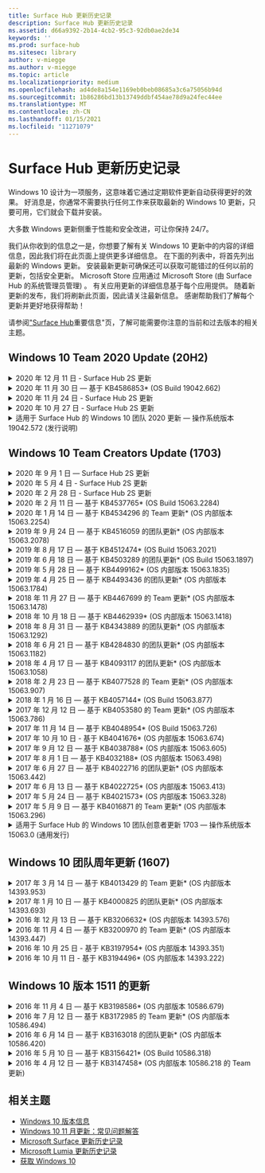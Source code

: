 ```yaml
---
title: Surface Hub 更新历史记录
description: Surface Hub 更新历史记录
ms.assetid: d66a9392-2b14-4cb2-95c3-92db0ae2de34
keywords: ''
ms.prod: surface-hub
ms.sitesec: library
author: v-miegge
ms.author: v-miegge
ms.topic: article
ms.localizationpriority: medium
ms.openlocfilehash: ad4de8a154e1169eb0beb08685a3c6a75056b94d
ms.sourcegitcommit: 1b86286bd13b13749ddbf454ae78d9a24fec44ee
ms.translationtype: MT
ms.contentlocale: zh-CN
ms.lasthandoff: 01/15/2021
ms.locfileid: "11271079"
---
```

# Surface Hub 更新历史记录

Windows 10 设计为一项服务，这意味着它通过定期软件更新自动获得更好的效果。 好消息是，你通常不需要执行任何工作来获取最新的 Windows 10 更新，只要可用，它们就会下载并安装。

大多数 Windows 更新侧重于性能和安全改进，可让你保持 24/7。

我们从你收到的信息之一是，你想要了解有关 Windows 10 更新中的内容的详细信息，因此我们将在此页面上提供更多详细信息。 在下面的列表中，将首先列出最新的 Windows 更新。 安装最新更新可确保还可以获取可能错过的任何以前的更新，包括安全更新。 Microsoft Store 应用通过 Microsoft Store (由 Surface Hub 的系统管理员管理) 。 有关应用更新的详细信息基于每个应用提供。
随着新更新的发布，我们将刷新此页面，因此请关注最新信息。 感谢帮助我们了解每个更新并更好地获得帮助！

请参阅["Surface Hub](https://support.microsoft.com/products/surface-devices/surface-hub)重要信息"页，了解可能需要你注意的当前和过去版本的相关主题。

## Windows 10 Team 2020 Update (20H2) 

<details>
<summary>2020 年 12 月 11 日 - Surface Hub 2S 更新</summary>

此更新特定于 Surface Hub 2S，并提供下面列出的驱动程序和固件更新：

* Surface SMC 固件更新 - 3.92.139.0
* Surface UEFI 更新 - 694.3447.768.0
</details>

<details>
<summary>2020 年 11 月 30 日 — 基于 KB4586853* (OS Build 19042.662) </summary>

Surface Hub 的此更新包括质量改进和安全修补程序。 Surface Hub 的关键更新（尚未在 [Windows 10](https://support.microsoft.com/help/4581839/windows-10-update-history)更新历史记录中列出）包括：

* 更新到"隐私设置"页以提供其他选项。
* 修复了确保结束会话清理完全删除与 Edge Chromium 相关的所有数据。
* 解决了在欢迎/开始屏幕上未显示已启动的会议的问题。
* 解决了非 en-US 区域设置云恢复的问题。
* Skype for Business
  * 提高定向音频性能。
  * 在 Skype for Business 呼叫期间使用触控笔时，减少了"笔点击"声音。
* 在注册 Windows 预览体验计划时提高可靠性。
* 提高 Windows Team Shell 的可靠性。

请参阅 Surface [Hub 管理指南](https://docs.microsoft.com/surface-hub/) ，以启用/禁用设备功能和服务。 *[KB4586853](https://support.microsoft.com/help/4586853)
</details>

<details>
<summary>2020 年 11 月 24 日 - Surface Hub 2S 更新</summary>

此更新特定于 Surface Hub 2S，并提供下面列出的驱动程序和固件更新：

* Surface SMC 固件更新 - 3.91.139.0
  * 提高连接待机可靠性。
* Surface Touch 固件更新 - 3.91.139.0
  * 改进连接的待机触摸响应。
* Surface USB 音频固件更新 - 3.91.139.0
* Surface 触控笔固件更新 - 3.91.139.0
</details>

<details>
<summary>2020 年 10 月 27 日 - Surface Hub 2S 更新</summary>

此更新特定于 Surface Hub 2S，并提供下面列出的驱动程序和固件更新：

* Surface System 聚合器固件更新 - 4.14.139.0
* Surface UEFI 更新 - 694.3386.768.0
</details>

<details>
<summary>适用于 Surface Hub 的 Windows 10 团队 2020 更新 — 操作系统版本 19042.572 (发行说明) </summary>

Surface Hub 的此更新包括质量改进和安全修补程序。 Surface Hub 的关键更新（尚未在 [Windows 10](https://support.microsoft.com/help/4581839/windows-10-update-history)更新历史记录中列出）在["Windows 10 团队 2020](https://docs.microsoft.com/surface-hub/surface-hub-2020-update-whats-new)更新的新增功能"页上进行说明。

请参阅"安装[Windows 10 团队 2020](https://docs.microsoft.com/surface-hub/surface-hub-2020-update)更新"页，了解有关按区域、分发方法和设备类型更新可用性详细信息。
</details>

## Windows 10 Team Creators Update (1703) 

<details>
<summary>2020 年 9 月 1 日 — Surface Hub 2S 更新</summary>

此更新特定于 Surface Hub 2S，并提供下面列出的驱动程序和固件更新：

* Surface SMC 固件更新 - 1.177.139.0
  * 改进字段修复方案。
* Surface SSD 固件更新 - 5.14.139.0
  * 提高系统稳定性。
* Surface Serial Hub 驱动程序 - 9.40.139.0
  * 提高系统稳定性。
</details>

<details>
<summary>2020 年 5 月 4 日 - Surface Hub 2S 更新</summary>

此更新特定于 Surface Hub 2S，并提供下面列出的驱动程序和固件更新：

* Surface USB 音频驱动程序 - 15.3.6.0
  * 提高定向音频性能。
* Intel (R) 音频驱动程序 - 10.27.0.5
  * 改进屏幕共享方案。
* Intel (R) 图形驱动程序 - 26.20.100.7263
  * 提高系统稳定性。
* Surface System 驱动程序 - 1.7.139.0
  * 提高系统稳定性。
* Surface SMC 固件更新 - 1.176.139.0
  * 提高系统稳定性。
</details>

<details>
<summary>2020 年 2 月 28 日 - Surface Hub 2S 更新</summary>

此更新特定于 Surface Hub 2S，并提供下面列出的驱动程序和固件更新：

* Surface 集成驱动程序 - 13.46.139.0 
  * 改进了显示亮度方案。
* Intel (R) Management Engine Interface 驱动程序 - 1914.12.0.1256
  * 提高系统稳定性。
* Surface SMC 固件更新 - 1.161.139.0
  * 提高笔电池性能。
* Surface UEFI 更新 - 694.2938.768.0
  * 提高系统稳定性。
</details>

<details>
<summary>2020 年 2 月 11 日 — 基于 KB4537765* (OS Build 15063.2284) </summary>

Surface Hub 的此更新包括质量改进和安全修补程序。 Surface Hub 的关键更新（尚未在 [Windows 10](https://support.microsoft.com/help/4018124/windows-10-update-history)更新历史记录中列出）包括：

* 解决了在 Skype for Business 呼叫期间其他参与者无法听到中心 2S 的问题。
* 提高 Surface Hub 上某些阿拉伯语、希伯来语和其他 RTL 语言使用方案的可靠性。

请参阅 Surface [Hub 管理指南](https://docs.microsoft.com/surface-hub/) ，以启用/禁用设备功能和服务。
*[KB4537765](https://support.microsoft.com/help/4537765)
</details>

<details>
<summary>2020 年 1 月 14 日 — 基于 KB4534296 的 Team 更新* (OS 内部版本 15063.2254) </summary>

Surface Hub 的此更新包括质量改进和安全修补程序。 Surface Hub 的关键更新（尚未在 [Windows 10](https://support.microsoft.com/help/4018124/windows-10-update-history)更新历史记录中列出）包括：

* 解决了 Microsoft Surface Hub 2S 日志集合的问题。

请参阅 Surface [Hub 管理指南](https://docs.microsoft.com/surface-hub/) ，以启用/禁用设备功能和服务。
*[KB4534296](https://support.microsoft.com/help/4534296)
</details>

<details>
<summary>2019 年 9 月 24 日 — 基于 KB4516059 的团队更新* (OS 内部版本 15063.2078) </summary>

Surface Hub 的此更新包括质量改进和安全修补程序。 Surface Hub 的关键更新（尚未在 [Windows 10](https://support.microsoft.com/help/4018124/windows-10-update-history)更新历史记录中列出）包括：

 * 更新到 Surface Hub 2S 恢复设置页，以准确反映恢复选项。
 * 更新到 Surface Hub 2S 欢迎屏幕，以提高设备可识别性。
 * 解决了 Windows 团队 shell 背景显示不正确的问题。
 * 解决了在使用 MDM 策略配置"开始"菜单布局持久性时的问题。
 * 修复了在 Microsoft Edge 中浏览某些内部网站时发生的问题。
 * 修复了在全屏模式下显示时 Skype for Business 中发生的问题。

请参阅 Surface [Hub 管理指南](https://docs.microsoft.com/surface-hub/) ，以启用/禁用设备功能和服务。
*[KB4503289](https://support.microsoft.com/help/4503289)
</details>

<details>
<summary>2019 年 8 月 17 日 — 基于 KB4512474* (OS Build 15063.2021) </summary>

Surface Hub 的此更新包括质量改进和安全修补程序。 Surface Hub 的关键更新（尚未在 [Windows 10](https://support.microsoft.com/help/4018124/windows-10-update-history)更新历史记录中列出）包括：

 * 确保 Hub 2S 上的视频退出默认为"重复"模式。
 * 提高 Surface Hub 上某些阿拉伯语使用方案的可靠性。

请参阅 Surface [Hub 管理指南](https://docs.microsoft.com/surface-hub/) ，以启用/禁用设备功能和服务。
*[KB4503289](https://support.microsoft.com/help/4503289)
 </details>

<details>
<summary>2019 年 6 月 18 日 — 基于 KB4503289 的团队更新* (OS Build 15063.1897) </summary>

Surface Hub 的此更新包括质量改进和安全修补程序。 Surface Hub 的关键更新（尚未在 [Windows 10](https://support.microsoft.com/help/4018124/windows-10-update-history)更新历史记录中列出）包括：

* 解决了阻止用户使用 Azure Active Directory 帐户登录 Microsoft Surface Hub 设备的问题。 发生此问题的原因是上一个会话未成功结束。
* 在设备帐户设置方案中添加对 TLS 1.2 与标识提供程序和 Exchange 的连接的支持。
* 用于提高 Hub 2S 上硬件诊断应用可靠性的修补程序。 
* 修复了在 Hub 2S 上提高首次运行安装体验的一致性。 

请参阅 Surface [Hub 管理指南](https://docs.microsoft.com/surface-hub/) ，以启用/禁用设备功能和服务。
*[KB4503289](https://support.microsoft.com/help/4503289)
</details>

<details>
<summary>2019 年 5 月 28 日 — 基于 KB4499162* (OS 内部版本 15063.1835) </summary>

Surface Hub 的此更新包括质量改进和安全修补程序。 Surface Hub 的关键更新（尚未在 [Windows 10](https://support.microsoft.com/help/4018124/windows-10-update-history)更新历史记录中列出）包括：

* 确保在启用"使用设备帐户凭据"功能后，不会提示 Surface Hub 用户输入代理凭据。
* 解决了 Skype 连接因音频/视频未使用正确代理而定期失败的问题。
* 添加对 Skype for Business 中 TLS 1.2 的支持。
* 解决 Skype 服务器禁用 TLS 1.0 或 TLS 1.1 时 Skype 客户端中的 SIP 连接故障。

请参阅 Surface [Hub 管理指南](https://docs.microsoft.com/surface-hub/) ，以启用/禁用设备功能和服务。
*[KB4499162](https://support.microsoft.com/help/4499162)
</details>

<details>
<summary>2019 年 4 月 25 日 — 基于 KB4493436 的团队更新* (OS 内部版本 15063.1784) </summary>

Surface Hub 的此更新包括质量改进和安全修补程序。 Surface Hub 的关键更新（尚未在 [Windows 10](https://support.microsoft.com/help/4018124/windows-10-update-history)更新历史记录中列出）包括：

* 解决连接到 Surface Hub 的一些 USB 设备的视频和音频同步问题。

请参阅 Surface [Hub 管理指南](https://docs.microsoft.com/surface-hub/) ，以启用/禁用设备功能和服务。
*[KB4493436](https://support.microsoft.com/help/4493436)
</details>

<details>
<summary>2018 年 11 月 27 日 — 基于 KB4467699 的 Team 更新* (OS 内部版本 15063.1478) </summary>

Surface Hub 的此更新包括质量改进和安全修补程序。 Surface Hub 的关键更新（尚未在 [Windows 10](https://support.microsoft.com/help/4018124/windows-10-update-history)更新历史记录中列出）包括：

* 解决了阻止某些用户Signing-In"我的会议和文件"的问题。

请参阅 Surface [Hub 管理指南](https://docs.microsoft.com/surface-hub/) ，以启用/禁用设备功能和服务。
*[KBKB4467699](https://support.microsoft.com/help/KB4467699)
</details>

<details>
<summary>2018 年 10 月 18 日 — 基于 KB4462939* (OS 内部版本 15063.1418) </summary>

Surface Hub 的此更新包括质量改进和安全修补程序。 Surface Hub 的关键更新（尚未在 [Windows 10](https://support.microsoft.com/help/4018124/windows-10-update-history)更新历史记录中列出）包括：

* Skype for Business 修补程序： 
  * 解决从睡眠恢复时 Skype for Business 连接问题
  * 解决设备连接到 Internet 时 Skype for Business 网络连接问题
  * 解决从目录中搜索用户时 Skype for Business 崩溃
* 解决了集线器在企业代理环境中错误地报告"无 Internet 连接"的问题。
* 实施了一项功能，允许客户使用新的白板体验。

请参阅 Surface [Hub 管理指南](https://docs.microsoft.com/surface-hub/) ，以启用/禁用设备功能和服务。
*[KB4462939](https://support.microsoft.com/help/4462939)
</details>

<details>
<summary>2018 年 8 月 31 日 — 基于 KB4343889 的团队更新* (OS 内部版本 15063.1292) </summary>

Surface Hub 的此更新包括质量改进和安全修补程序。 Surface Hub 的关键更新（尚未在 [Windows 10](https://support.microsoft.com/help/4018124/windows-10-update-history)更新历史记录中列出）包括：

* 添加对 Microsoft Teams 的支持
* 解决 Intune 注册的任务管理问题
* 使管理员能够禁用集线器的即时消息和电子邮件服务
* Surface Hub Skype for Business 应用的其他 Bug 修复和可靠性改进

请参阅 Surface [Hub 管理指南](https://docs.microsoft.com/surface-hub/) ，以启用/禁用设备功能和服务。
*[KB4343889](https://support.microsoft.com/help/4343889)
</details>

<details>
<summary>2018 年 6 月 21 日 — 基于 KB4284830 的团队更新* (OS 内部版本 15063.1182) </summary>

Surface Hub 的此更新包括质量改进和安全修补程序。 Surface Hub 的关键更新（尚未在 [Windows 10](https://support.microsoft.com/help/4018124/windows-10-update-history)更新历史记录中列出）包括：

* EMEA 中支持 GDPR 要求的遥测更改

请参阅 Surface [Hub 管理指南](https://docs.microsoft.com/surface-hub/) ，以启用/禁用设备功能和服务。
*[KB4284830](https://support.microsoft.com/help/KB4284830)
</details>

<details>
<summary>2018 年 4 月 17 日 — 基于 KB4093117 的团队更新* (OS 内部版本 15063.1058) </summary>

Surface Hub 的此更新包括质量改进和安全修补程序。 Surface Hub 的关键更新（尚未在 [Windows 10](https://support.microsoft.com/help/4018124/windows-10-update-history)更新历史记录中列出）包括：

* 解决有线投影问题
* 为移动设备管理策略 (MDM) 更新
* 解决国际呼叫的电话拨号程序问题
* 解决两个 Surface Hub 加入同一会议时的图像分辨率问题
* 解决 OMS (Operations Management Suite) 证书处理错误
* 解决在会话结束时清理时出现安全问题
* 解决 Miracast 问题，将 Surface Hub 指定为通道 149 至 165 时
  * 由于地区政府法规，149 至 165 频道将继续在欧洲、日本或以色列不可用

请参阅 Surface [Hub 管理指南](https://docs.microsoft.com/surface-hub/) ，以启用/禁用设备功能和服务。
*[KB4093117](https://support.microsoft.com/help/4093117)
</details>

<details>
<summary>2018 年 2 月 23 日 — 基于 KB4077528 的 Team 更新* (OS 内部版本 15063.907) </summary>

Surface Hub 的此更新包括质量改进和安全修补程序。 Surface Hub 的关键更新（尚未在 [Windows 10](https://support.microsoft.com/help/4018124/windows-10-update-history)更新历史记录中列出）包括：

* 解决了未正确应用 MDM 设置的问题
* 改进的清理过程

请参阅 Surface [Hub 管理指南](https://docs.microsoft.com/surface-hub/) ，以启用/禁用设备功能和服务。
*[KB4077528](https://support.microsoft.com/help/4077528)
</details>

<details>
<summary>2018 年 1 月 16 日 — 基于 KB4057144* (OS Build 15063.877) </summary>

Surface Hub 的此更新包括质量改进和安全修补程序。 Surface Hub 的关键更新（尚未在 [Windows 10](https://support.microsoft.com/help/4018124/windows-10-update-history)更新历史记录中列出）包括：

* 添加了通过 MDM 管理"开始"菜单磁贴布局的功能
* 密码轮换配置的 MDM Bug 修复

请参阅 Surface [Hub 管理指南](https://docs.microsoft.com/surface-hub/) ，以启用/禁用设备功能和服务。
*[KB4057144](https://support.microsoft.com/help/4057144)
</details>

<details>
<summary>2017 年 12 月 12 日 — 基于 KB4053580 的 Team 更新* (OS 内部版本 15063.786) </summary>

Surface Hub 的此更新包括质量改进和安全修补程序。 Surface Hub 的关键更新（尚未在 [Windows 10](https://support.microsoft.com/help/4018124/windows-10-update-history)更新历史记录中列出）包括：

* 解决 Skype for Business (期间相机) 闪烁或闪烁
* 解决通知中心 SSD ID 问题

请参阅 Surface [Hub 管理指南](https://docs.microsoft.com/surface-hub/) ，以启用/禁用设备功能和服务。
*[KB4053580](https://support.microsoft.com/help/4053580)
</details>

<details>
<summary>2017 年 11 月 14 日 — 基于 KB4048954* (OS Build 15063.726) </summary>

Surface Hub 的此更新包括质量改进和安全修补程序。 Surface Hub 的关键更新（尚未在 [Windows 10](https://support.microsoft.com/help/4018124/windows-10-update-history)更新历史记录中列出）包括：

* 允许客户使用 MDM 策略启用 802.1x 有线网络身份验证的功能更新。
* 允许用户在打开文件时动态选择自己选择的应用程序的功能更新。
* 修复了确保结束会话清理完全删除用户帐户和设备之间的所有连接的问题。
* 可改进清理时间和 Miracast 连接时间的性能修复。
* 在临时会议期间引入轻松的身份验证利用率。
* 修复了确保服务组件使用跨设备配置的同一代理的问题。
* 减少设备传输的遥测，并更加彻底地保护遥测，从而降低带宽利用率。
* 启用允许用户在会议结束后向 Microsoft 提供反馈的功能。

请参阅 Surface [Hub 管理指南](https://docs.microsoft.com/surface-hub/) ，以启用/禁用设备功能和服务。
*[KB4048954](https://support.microsoft.com/help/4048954)
</details>

<details>
<summary>2017 年 10 月 10 日 - 基于 KB4041676* (OS 内部版本 15063.674) </summary>

Surface Hub 的此更新包括质量改进和安全修补程序。 Surface Hub 的关键更新（尚未在 [Windows 10](https://support.microsoft.com/help/4018124/windows-10-update-history)更新历史记录中列出）包括：

* Skype for Business
  * 解决从睡眠状态恢复时需要设备重新启动的问题。
  * 修复了外部联系人未通过 Skype Online Hub 帐户解析的问题。
* PowerPoint
  * 修复了某些 PowerPoint 演示文稿无法项目到 Hub 的问题。
* 常规
  * 修复了系统管理员无法禁用 USB 端口的问题。

*[KB4041676](https://support.microsoft.com/help/4041676)
</details>

<details>
<summary>2017 年 9 月 12 日 — 基于 KB4038788* (OS 内部版本 15063.605)  </summary>

Surface Hub 的此更新包括质量改进和安全修补程序。 Surface Hub 的关键更新（尚未在 [Windows 10](https://support.microsoft.com/help/4018124/windows-10-update-history)更新历史记录中列出）包括：

* 安全性
  * 解决设备从睡眠状态唤醒时 Bitlocker 的问题。
* 常规
  * 减少设备运行状况遥测的频率/量，提高系统性能。
  * 修复了阻止设备收集系统日志的问题。

*[KB4038788](https://support.microsoft.com/help/4038788)
</details>

<details>
<summary>2017 年 8 月 1 日 — 基于 KB4032188* (OS 内部版本 15063.498) </summary>

* Skype for Business 
  * 解决 Skype for Business Sign-In问题，该问题需要重试或系统重新启动。
  * 解决未正确显示的 Skype for Business 会议时间。
  * 用于提高 Surface Hub Skype for Business 可靠性的修补程序。

*[KB4032188](https://support.microsoft.com/help/4032188)
</details>

<details>
<summary>2017 年 6 月 27 日 — 基于 KB4022716 的团队更新* (OS 内部版本 15063.442) </summary>

Surface Hub 的此更新包括质量改进和安全修补程序。 Surface Hub 的关键更新（尚未在 [Windows 10](https://support.microsoft.com/help/4018124/windows-10-update-history)更新历史记录中列出）包括：

* 解决 NVIDIA 驱动程序崩溃，可能需要睡眠 84" Surface Hub 才能断电，需要手动重启。
* 解决了某些应用在 84" Surface Hub 上无法启动的问题。

*[KB4022716](https://support.microsoft.com/help/4022716)
</details>

<details>
<summary>2017 年 6 月 13 日 — 基于 KB4022725* (OS 内部版本 15063.413) </summary>

Surface Hub 的此更新包括质量改进和安全修补程序。 Surface Hub 的关键更新（尚未在 [Windows 10](https://support.microsoft.com/help/4018124/windows-10-update-history)更新历史记录中列出）包括：

* 常规
  * 解决了笔的笔墨迹拖放问题
  * 解决了导致"清理"会议时间延长的问题

*[KB4022725](https://support.microsoft.com/help/4022725)
</details>

<details>
<summary>2017 年 5 月 24 日 — 基于 KB4021573* (OS 内部版本 15063.328) </summary>

Surface Hub 的此更新包括质量改进和安全修补程序。 Surface Hub 的关键更新（尚未在 [Windows 10](https://support.microsoft.com/help/4018124/windows-10-update-history)更新历史记录中列出）包括：

* 常规
  * 解决了更新期间代理设置保留的问题

*[KB4021573](https://support.microsoft.com/help/4021573)
</details>

<details>
<summary>2017 年 5 月 9 日 — 基于 KB4016871 的 Team 更新* (OS 内部版本 15063.296) </summary>

Surface Hub 的此更新包括质量改进和安全修补程序。 Surface Hub 的关键更新（尚未在 [Windows 10](https://support.microsoft.com/help/4018124/windows-10-update-history)更新历史记录中列出）包括：

* 常规
  * 解决了睡眠/唤醒周期问题
  * 解决了多个重置和恢复问题
  * 已解决更新历史记录选项卡问题
  * 已解决 Miracast 服务启动问题
* 应用
  * 修复了应用包更新错误

*[KB4016871](https://support.microsoft.com/help/4016871)
</details>

<details>
<summary>适用于 Surface Hub 的 Windows 10 团队创意者更新 1703 — 操作系统版本 15063.0 (通用发行) </summary>

Surface Hub 的此更新包括质量改进和安全修补程序。 Surface Hub 的关键更新（尚未在 [Windows 10](https://support.microsoft.com/help/4018124/windows-10-update-history)更新历史记录中列出）包括：

* 正在发展大屏幕体验 
  * 改进了欢迎和开始中的会议盘式选择
  * 直接从"开始"菜单加入会议并结束会话
  * 在会话期间，应用可以充分利用更多屏幕
  * 简化的 Skype 控件
  * 改进了提供反馈的机制
* 访问我的个人内容*
  * 欢迎或开始的个人单一登录
  * 直接从"开始"菜单加入会议并结束会话
  * 直接从"开始"开始通过 OneDrive for Business 访问个人文件
  * 预填充与会者登录
  * 使用"Authenticator"应用简化身份验证流程**
* 部署&可管理性 
  * 通过批量预配简化的 OOBE 体验
  * 基于云的设备恢复服务
  * 企业客户端证书支持
  * 改进了代理凭据支持
  * 添加了和/改进了 QoS (QoS) 的 Skype 服务质量
  * 添加了在"设置"中设置默认设备卷的能力
  * 改进了 Surface Hub 设置的 MDM [支持](https://docs.microsoft.com/surface-hub/remote-surface-hub-management)
* 安全性提高 
  * 添加了将 USB 驱动器限制为仅 BitLocker 的能力
  * 添加了通过 MDM 禁用 USB 端口的功能
  * 添加了在超时时禁用"恢复会话"功能的功能
  * 添加有线 802.1x 支持
* 音频和投影
  * Dolby Audio "Human Speaker" enhancements
  * 在 Skype for Business 呼叫期间使用触控笔时减少"笔点击"声音
  * 添加了对 Miracast 基础结构连接的支持
* 可靠性和性能修补程序
  * 解决了多个重置和恢复问题
  * 解决了利用客户端证书时 Surface Hub Exchange 身份验证问题
  * 改进了Wi-Fi网络连接和凭据稳定性
  * 修复了视频播放期间 Miracast 音频弹出和同步问题
  * 包含用于禁用自动连接行为的设置

*单一登录功能需要使用 Office365 和 OneDrive for Business **请参阅服务要求管理指南

</details>

## Windows 10 团队周年更新 (1607) 

<details>
<summary>2017 年 3 月 14 日 — 基于 KB4013429 的 Team 更新* (OS 内部版本 14393.953) </summary>

Surface Hub 的此更新包括质量改进和安全修补程序。 Surface Hub 的关键更新（尚未在 [Windows 10](https://support.microsoft.com/help/4018124/windows-10-update-history)更新历史记录中列出）包括：

* 常规
  * 文件资源管理器的安全修复，以防止导航到受限制的文件位置
* Skype for Business
  * 修复了在基于远程桌面的屏幕共享期间解决延迟问题

*[KB4013429](https://support.microsoft.com/help/4013429)
</details>

<details>
<summary>2017 年 1 月 10 日 — 基于 KB4000825 的团队更新* (OS 内部版本 14393.693) </summary>

Surface Hub 的此更新包括质量改进和安全修补程序。 Surface Hub 的关键更新（尚未在 [Windows 10](https://support.microsoft.com/help/4018124/windows-10-update-history)更新历史记录中列出）包括：

* 支持选择 106/109 键盘布局以用于物理日语键盘

*[KB4000825](https://support.microsoft.com/help/4000825)
</details>

<details>
<summary>2016 年 12 月 13 日 — 基于 KB3206632* (OS 内部版本 14393.576) </summary>

Surface Hub 的此更新包括质量改进和安全修补程序。 Surface Hub 的关键更新（尚未在 [Windows 10](https://support.microsoft.com/help/4018124/windows-10-update-history)更新历史记录中列出）包括：

* 解决有线连接音频失真问题

*[KB3206632](https://support.microsoft.com/help/3206632)
</details>

<details>
<summary>2016 年 11 月 4 日 — 基于 KB3200970 的 Team 更新* (OS 内部版本 14393.447) </summary>

Surface Hub 版本 1607 (Windows 10 团队周年更新) 包括质量改进和安全修补程序。 Surface Hub 的关键更新（尚未在 [Windows 10](https://support.microsoft.com/help/4018124/windows-10-update-history)更新历史记录中列出）包括：

* 用于提高可靠性的 Skype for Business Bug 修复

*[KB3200970](https://support.microsoft.com/help/3200970)
</details>

<details>
<summary>2016 年 10 月 25 日 - 基于 KB3197954* (OS 内部版本 14393.351) </summary>

Surface Hub 的此更新包括质量改进和安全修补程序。 Surface Hub 的关键更新（尚未在 [Windows 10](https://support.microsoft.com/help/4018124/windows-10-update-history)更新历史记录中列出）包括：

* 在操作系统和 Bios 中启用新的睡眠功能，以减少 Surface Hub 的电源消耗并改进其长期可靠性
* 常规
  * 解决屏幕键盘有时不显示的方案
  * 解决在打开计划会议时偶尔发生的白板应用程序班次
  * 解决在重置设备后阻止管理员更改本地管理员密码的问题
  * BIOS 更改解决了设备重置期间状态栏跟踪的问题
  * 解决断电问题的 UEFI 更新

*[KB3197954](https://support.microsoft.com/help/3197954)
</details>

<details>
<summary>2016 年 10 月 11 日 - 基于 KB3194496* (OS 内部版本 14393.222) </summary>

此更新将 Windows 10 团队周年更新引入 Surface Hub，并包括质量改进和安全修补程序。  (安装后，你的设备将运行 Windows 10 版本 1607。) Surface Hub 的密钥更新（尚未在 Windows [10](https://support.microsoft.com/help/4018124/windows-10-update-history)更新历史记录中列出）包括：

* Skype for Business
  * 加入会议时的性能改进，包括使用联合帐户加入会议时的问题
  * Skype for Business for Surface Hub (VBSS) 支持
  * 解决了 5 分钟空闲时间问题后的断开连接
  * 解决了 Skype Hub 到中心屏幕共享失败的问题
  * Skype 视频的改进，包括：
    * 与多个视频演示者会面期间丢失视频
    * 呼叫期间的视频裁剪
    * 未为其他参与者显示的传出呼叫视频
  * 解决了 UPN 登录错误的问题
  * 解决了使用会话初始协议期间拨号盘 (SIP) 呼叫
* 白板
  * 用户现在可以通过共享功能中心使用 OneDrive online (保存和调用白板) 
  * 改进了从扩展坞删除笔时启动白板
* 应用
  * 预安装的 OneDrive 应用，用于访问个人和工作文件
  * 预安装的照片应用，查看照片和视频
  * 预安装的 PowerBI 应用，查看仪表板
  * Office 应用程序（Word、Excel、PowerPoint）均支持墨迹
  * Surface Hub 上的边缘现在支持基于 Flash 的网站
* 常规
  * 为使用外部音频 (连接的 Surface Hub 启用音频设备选择) 
  * 支持 DisplayPort 输出连接器上的 HDCP
  * 有关可用性优化设置的系统 UI 更改 (请参阅用户和 [管理员指南](https://www.microsoft.com/surface/support/surface-hub) ，了解) 
  * Bug 修复和性能优化，以加快 Azure Active Directory 登录流程
  * 显著改进了重置和还原 Surface Hub 所需的时间
  * Windows Defender UI 已添加到设置中
  * 改进的 UX 触摸启动
  * 支持在受支持的设备上通过 Miracast 实现大于 1080p 无线投影
  * 已解决"没有 Internet 连接"和"约会可能已过期"的启动错误通知状态
  * 改进了屏幕键盘的可靠性
  * 使用 Windows 映像 & 配置设计器 (ICD) 创建 Surface Hub 预配包的其他支持，以及 Operations Management Suite (OMS) 

*[KB3194496](https://support.microsoft.com/help/3194496)
</details>

## Windows 10 版本 1511 的更新

<details>
<summary>2016 年 11 月 4 日 — 基于 KB3198586* (OS 内部版本 10586.679) </summary>

此更新到 Surface Hub 的 Windows 10 团队 (版本 1511) 包括 Windows [10](https://support.microsoft.com/help/4018124/windows-10-update-history)更新历史记录中概述的质量改进和安全修补程序。 此更新中没有任何特定于 Surface Hub 的项目。

*[KB3198586](https://support.microsoft.com/help/3198586)
</details>

<details>
<summary>2016 年 7 月 12 日 — 基于 KB3172985 的 Team 更新* (OS 内部版本 10586.494) </summary>

此更新包括质量改进和安全修补程序。 此更新中未引入任何新的操作系统功能。 特定于 Surface Hub 的关键更改 (Windows [10](https://support.microsoft.com/help/4018124/windows-10-update-history) 更新历史记录中尚未包含) 更改，包括：

* 修复了导致 Windows 系统崩溃的问题
* 修复了导致重复的边缘崩溃的问题
* 修复了导致预关闭服务崩溃的问题
* 修复了会话后未正确删除某些应用数据的问题
* 更新了 Broadcom NFC 驱动程序以提高 NFC 性能
* 更新了 Wi-Fi 驱动程序以提高 Miracast 性能
* 更新了 Nvidia 驱动程序以修复显示 Bug，其中 84" Surface Hub 设备显示模糊或模糊内容
* 修复了许多 Skype for Business 问题，包括： 
  * 导致 Skype for Business 在会议期间断开连接的问题
  * 用户在会议组织者使用联合配置时无法加入会议的问题
  * 启用 Skype for Business 应用程序共享
  * 导致 Skype 应用程序崩溃的问题
* 在"设置"中添加了提示，通知用户在设备重置完成之前中断操作系统可能会损坏

*[KB3172985](https://support.microsoft.com/help/3172985)
</details>

<details>
<summary>2016 年 6 月 14 日 — 基于 KB3163018 的团队更新* (OS 内部版本 10586.420) </summary>

Surface Hub 的此更新包括质量改进和安全修补程序。 此更新中未引入任何新的操作系统功能。 Surface Hub 的关键更新（尚未在 [Windows 10](https://support.microsoft.com/help/4018124/windows-10-update-history)更新历史记录中列出）包括：

* 受限释放。 请参阅 2016 年 7 月 12 日 — [KB3172985](https://support.microsoft.com/en-us/help/3172985) (OS 内部版本 10586.494) Surface Hub 特定程序包详细信息

*[KB3163018](https://support.microsoft.com/help/3163018)
</details>

<details>
<summary>2016 年 5 月 10 日 — 基于 KB3156421* (OS Build 10586.318) </summary>

Surface Hub 的此更新包括质量改进和安全修补程序。 此更新中未引入任何新的操作系统功能。 Surface Hub 的关键更新（尚未在 [Windows 10](https://support.microsoft.com/help/4018124/windows-10-update-history)更新历史记录中列出）包括：

* 修复了阻止 OneDrive (某些 Store) 安装的问题
* 修复了导致触摸输入在应用程序中停止响应的问题

*[KB3156421](https://support.microsoft.com/help/3156421)
</details>

<details>
<summary>2016 年 4 月 12 日 — 基于 KB3147458* (OS 内部版本 10586.218 的 Team 更新) </summary>

Surface Hub 的此更新包括质量改进和安全修补程序。 此更新中未引入任何新的操作系统功能。 Surface Hub 的关键更新（尚未在 [Windows 10](https://support.microsoft.com/help/4018124/windows-10-update-history)更新历史记录中列出）包括：

* 修复了在会话之间未正确重置卷级别的问题

*[KB3147458](https://support.microsoft.com/help/3147458)
</details>

## 相关主题

* [Windows 10 版本信息](https://go.microsoft.com/fwlink/p/?LinkId=724328)
* [Windows 10 11 月更新：常见问题解答](https://windows.microsoft.com/windows-10/windows-update-faq)
* [Microsoft Surface 更新历史记录](https://go.microsoft.com/fwlink/p/?LinkId=724327)
* [Microsoft Lumia 更新历史记录](https://go.microsoft.com/fwlink/p/?LinkId=785968)
* [获取 Windows 10](https://go.microsoft.com/fwlink/p/?LinkId=616447)
